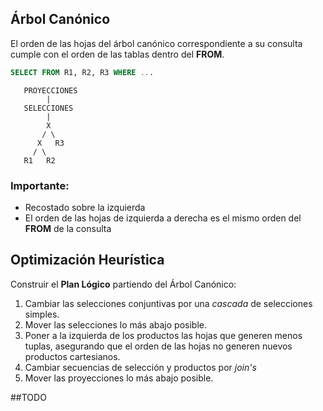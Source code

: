## Árbol Canónico

El orden de las hojas del árbol canónico correspondiente a su consulta cumple con el orden de las tablas dentro del **FROM**.

```sql
SELECT FROM R1, R2, R3 WHERE ...
```

```
   PROYECCIONES
        |
   SELECCIONES
        |
        X
       / \
      X   R3
     / \
   R1   R2
```

### Importante:
- Recostado sobre la izquierda
- El orden de las hojas de izquierda a derecha es el mismo orden del **FROM** de la consulta


## Optimización Heurística
Construir el **Plan Lógico** partiendo del Árbol Canónico:
1. Cambiar las selecciones conjuntivas por una *cascada* de selecciones simples.
2. Mover las selecciones lo más abajo posible.
3. Poner a la izquierda de los productos las hojas que generen menos tuplas, asegurando que el orden de las hojas no generen nuevos productos cartesianos.
4. Cambiar secuencias de selección y productos por *join's*
5. Mover las proyecciones lo más abajo posible.

##TODO